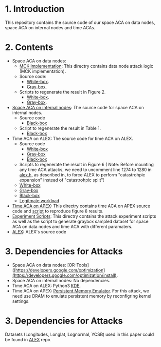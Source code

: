 # 1. Introduction

This repository contains the source code of our space ACA on data nodes, space ACA on internal nodes and time ACAs.

# 2. Contents

- Space ACA on data nodes:
  - [MCK implementation]((https://github.com/ruiyang00/aca_dlis_review/tree/master/attack)): This directry contains data node attack logic (MCK implementation).
  - Source code:
    - [White-box](https://github.com/ruiyang00/aca_dlis_review/blob/master/src/benchmark/space_aca_data_node_whitebox.cpp).
    - [Gray-box](https://github.com/ruiyang00/aca_dlis_review/blob/master/src/benchmark/space_aca_data_node_graybox.cpp).
  - Scripts to regenerate the result in Figure 2.
    - [White-box](https://github.com/ruiyang00/aca_dlis_review/blob/master/scripts/run_space_aca_data_node_whitebox.sh).
    - [Gray-box](https://github.com/ruiyang00/aca_dlis_review/blob/master/scripts/run_space_aca_data_node_graybox.sh).
- [Space ACA on internal nodes](https://github.com/ruiyang00/aca_dlis_review/tree/master/src/benchmark): The source code for space ACA on internal nodes.
  - Source code
    - [Black-box](https://github.com/ruiyang00/aca_dlis_review/tree/master/src/benchmark/space_aca_internal_node_blackbox.cpp)
  - Script to regenerate the result in Table 1.
    - [Black-box](https://github.com/ruiyang00/aca_dlis_review/tree/master/scripts/run_space_aca_internal_node_blackbox.sh) 
- Time ACA on ALEX: The source code for time ACA on ALEX.
  - Source code
    - [White-box](https://github.com/ruiyang00/aca_dlis_review/tree/master/src/benchmark/time_aca_whitebox.cpp)
    - [Gray-box](https://github.com/ruiyang00/aca_dlis_review/tree/master/src/benchmark/time_aca_graybox.cpp)
    - [Black-box](https://github.com/ruiyang00/aca_dlis_review/tree/master/src/benchmark/time_aca_blackbox.cpp)
  - Scripts to regenerate the result in Figure 6 ( Note: Before mounting any time ACA attacks, we need to uncomment line 1274 to 1280 in [alex.h](https://github.com/ruiyang00/aca_dlis_review/blob/master/src/core/alex.h), as described in, to force ALEX to perform "catastrohpic expansion" instead of "catastrohpic split")
  - [White-box](https://github.com/ruiyang00/aca_dlis_review/tree/master/scripts/run_time_aca_whitebox.sh)
  - [Gray-box](https://github.com/ruiyang00/aca_dlis_review/tree/master/scripts/run_time_aca_graybox.sh)
  - [Black-box](https://github.com/ruiyang00/aca_dlis_review/tree/master/scripts/run_time_aca_blackbox.sh)
  - [Legitmate workload](https://github.com/ruiyang00/aca_dlis_review/tree/master/scripts/run_time_aca_legit.sh)
- [Time ACA on APEX](https://github.com/ruiyang00/aca_dlis_review/tree/master/apex): This directry contains time ACA on APEX source code and [script](https://github.com/ruiyang00/aca_dlis_review/blob/master/apex/run_time_aca.sh) to reproduce figure 8 results.
- [Experiment Scripts](https://github.com/ruiyang00/aca_dlis_review/tree/master/scripts): This directry contains the attack experiment scripts as well as the script to generate graybox sampled dataset for space ACA on data nodes and time ACA with different paramaters.
- [ALEX](https://github.com/ruiyang00/aca_dlis_review/tree/master/src/core): ALEX's source code

# 3. Dependencies for Attacks
- Space ACA on data nodes: [OR-Tools]([https://developers.google.com/optimization](https://developers.google.com/optimization/install).
- Space ACA on internal nodes: No dependencies.
- Time ACA on ALEX: Python3 [KDE](https://scikit-learn.org/stable/install.html).
- Time ACA on APEX: [Persistent Memory Emulator](https://pmem.io/blog/2016/02/how-to-emulate-persistent-memory/). For this attack, we need use DRAM to emulate persistent memory by reconfigring kernel settings.

# 3. Dependencies for Attacks
Datasets (Longitudes, Longlat, Lognormal, YCSB) used in this paper could be found in [ALEX](https://github.com/microsoft/ALEX) repo.



